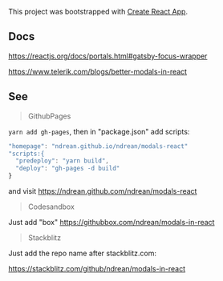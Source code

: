 This project was bootstrapped with [Create React App](https://github.com/facebook/create-react-app).

## Docs

<https://reactjs.org/docs/portals.html#gatsby-focus-wrapper>

<https://www.telerik.com/blogs/better-modals-in-react>

## See

> GithubPages

`yarn add gh-pages`, then in "package.json" add scripts:

```js
"homepage": "ndrean.github.io/ndrean/modals-react"
"scripts:{
  "predeploy": "yarn build",
  "deploy": "gh-pages -d build"
}
```

and visit https://ndrean.github.com/ndrean/modals-react

> Codesandbox

Just add "box"
https://githubbox.com/ndrean/modals-in-react

> Stackblitz

Just add the repo name after stackblitz.com:

https://stackblitz.com/github/ndrean/modals-in-react

